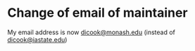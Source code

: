 # Change of email of maintainer

My email address is now dicook@monash.edu (instead of dicook@iastate.edu)
